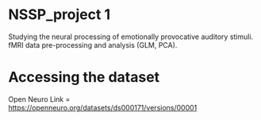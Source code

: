 # NSSP_project 1
Studying the neural processing of emotionally provocative auditory stimuli.
fMRI data pre-processing and analysis (GLM, PCA).

# Accessing the dataset
Open Neuro Link = https://openneuro.org/datasets/ds000171/versions/00001

